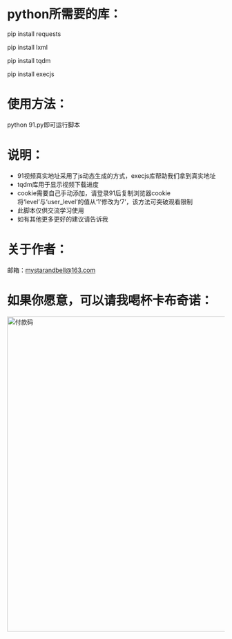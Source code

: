 # python所需要的库：
pip install requests

pip install lxml

pip install tqdm

pip install execjs

# 使用方法：
python 91.py即可运行脚本

# 说明：
+ 91视频真实地址采用了js动态生成的方式，execjs库帮助我们拿到真实地址
+ tqdm库用于显示视频下载进度
+ cookie需要自己手动添加，请登录91后复制浏览器cookie将‘level’与‘user_level’的值从‘1’修改为‘7’，该方法可突破观看限制
+ 此脚本仅供交流学习使用
+ 如有其他更多更好的建议请告诉我

# 关于作者：
邮箱：mystarandbell@163.com


# 如果你愿意，可以请我喝杯卡布奇诺：

<img src="https://github.com/xinghe98/91porn/blob/master/1.jpg" width = "537" height = "728" alt="付款码" align=center />
